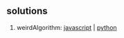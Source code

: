 ## solutions

1. weirdAlgorithm: [javascript](./dsa-javascript/weirdAlgorithm.js) | [python](./dsa-python/weirdAlgorithm.py)





